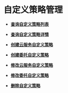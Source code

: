 # 自定义策略管理<a name="iam_02_0010"></a>

-   **[查询自定义策略列表](查询自定义策略列表.md)**  

-   **[查询自定义策略详情](查询自定义策略详情.md)**  

-   **[创建云服务自定义策略](创建云服务自定义策略.md)**  

-   **[创建委托自定义策略](创建委托自定义策略.md)**  

-   **[修改云服务自定义策略](修改云服务自定义策略.md)**  

-   **[修改委托自定义策略](修改委托自定义策略.md)**  

-   **[删除自定义策略](删除自定义策略.md)**  



